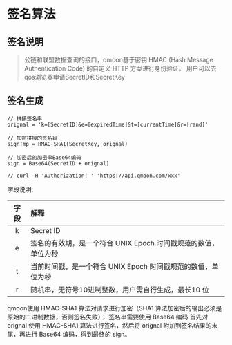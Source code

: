 
# 签名算法
## 签名说明
> 公链和联盟数据查询的接口，qmoon基于密钥 HMAC (Hash Message Authentication Code) 的自定义 HTTP 方案进行身份验证。
用户可以去qos浏览器申请SecretID和SecretKey

## 签名生成

```
// 拼接签名串
orignal = 'k=[SecretID]&e=[expiredTime]&t=[currentTime]&r=[rand]'

// 加密拼接的签名串
signTmp = HMAC-SHA1(SecretKey, orignal)

// 加密后的加密串Base64编码
sign = Base64(SecretID + orignal)

// curl -H 'Authorization: ' 'https://api.qmoon.com/xxx'
```

字段说明:

| 字段 |      解释      |
|:----:|:-------------|
| k    | Secret ID |
| e    | 签名的有效期，是一个符合 UNIX Epoch 时间戳规范的数值，单位为秒|
| t    | 当前时间戳，是一个符合 UNIX Epoch 时间戳规范的数值，单位为秒 |
| r    | 随机串，无符号10进制整数，用户需自行生成，最长10 位 |

qmoon使用 HMAC-SHA1 算法对请求进行加密（SHA1 算法加密后的输出必须是原始的二进制数据，否则签名失败）；
签名串需要使用 Base64 编码
首先对 orignal 使用 HMAC-SHA1 算法进行签名，然后将 orignal 附加到签名结果的末尾，再进行 Base64 编码，得到最终的 sign。
